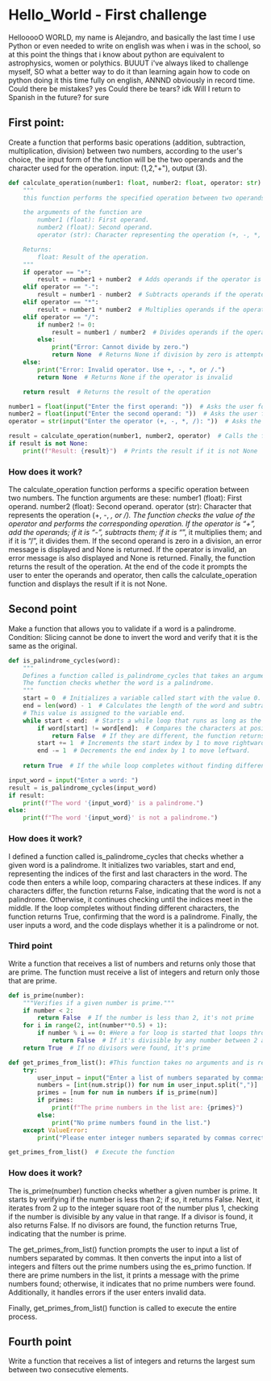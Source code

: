 # Hello_World - First challenge
HellooooO WORLD, my name is Alejandro, and basically the last time I use Python or even needed to write on english was when i was in the school, so at this point the things that i know about python are equivalent to astrophysics, women or polythics. BUUUT i've always liked to challenge myself, SO what a better way to do it than learning again how to code on python doing it this time fully on english, ANNND obviously in record time. 
Could there be mistakes? yes 
Could there be tears? idk
Will I return to Spanish in the future? for sure
## First point: 
Create a function that performs basic operations (addition, subtraction, multiplication, division) between two numbers, according to the user's choice, the input form of the function will be the two operands and the character used for the operation. input: (1,2,"+"), output (3).

```python
def calculate_operation(number1: float, number2: float, operator: str):
    """
    this function performs the specified operation between two operands.

    the arguments of the function are 
        number1 (float): First operand.
        number2 (float): Second operand.
        operator (str): Character representing the operation (+, -, *, or /).

    Returns:
        float: Result of the operation.
    """
    if operator == "+":
        result = number1 + number2  # Adds operands if the operator is "+"
    elif operator == "-":
        result = number1 - number2  # Subtracts operands if the operator is "-"
    elif operator == "*":
        result = number1 * number2  # Multiplies operands if the operator is "*"
    elif operator == "/":
        if number2 != 0:
            result = number1 / number2  # Divides operands if the operator is "/"
        else:
            print("Error: Cannot divide by zero.")
            return None  # Returns None if division by zero is attempted
    else:
        print("Error: Invalid operator. Use +, -, *, or /.")
        return None  # Returns None if the operator is invalid

    return result  # Returns the result of the operation

number1 = float(input("Enter the first operand: "))  # Asks the user for the first operand
number2 = float(input("Enter the second operand: "))  # Asks the user for the second operand
operator = str(input("Enter the operator (+, -, *, /): "))  # Asks the user for the operator

result = calculate_operation(number1, number2, operator)  # Calls the function
if result is not None:
    print(f"Result: {result}")  # Prints the result if it is not None
```
### How does it work?
The calculate_operation function performs a specific operation between two numbers. The function arguments are these:
number1 (float): First operand.
number2 (float): Second operand.
operator (str): Character that represents the operation (+, -, *, or /).
The function checks the value of the operator and performs the corresponding operation. If the operator is “+”, add the operands; if it is “-”, subtracts them; if it is “*”, it multiplies them; and if it is “/”, it divides them. If the second operand is zero in a division, an error message is displayed and None is returned. If the operator is invalid, an error message is also displayed and None is returned. Finally, the function returns the result of the operation. At the end of the code it prompts the user to enter the operands and operator, then calls the calculate_operation function and displays the result if it is not None.
## Second point 
Make a function that allows you to validate if a word is a palindrome. Condition: Slicing cannot be done to invert the word and verify that it is the same as the original.
```python
def is_palindrome_cycles(word):
    """
    Defines a function called is_palindrome_cycles that takes an argument called word.
    The function checks whether the word is a palindrome.
    """
    start = 0  # Initializes a variable called start with the value 0.
    end = len(word) - 1  # Calculates the length of the word and subtracts 1 to obtain the index of the last character.
    # This value is assigned to the variable end.
    while start < end:  # Starts a while loop that runs as long as the start index is less than the end index.
        if word[start] != word[end]:  # Compares the characters at positions start and end in the word.
            return False  # If they are different, the function returns False.
        start += 1  # Increments the start index by 1 to move rightward.
        end -= 1  # Decrements the end index by 1 to move leftward.
    
    return True  # If the while loop completes without finding different characters, the function returns True.

input_word = input("Enter a word: ")
result = is_palindrome_cycles(input_word)
if result:
    print(f"The word '{input_word}' is a palindrome.")
else:
    print(f"The word '{input_word}' is not a palindrome.")
```
### How does it work?
I defined a function called is_palindrome_cycles that checks whether a given word is a palindrome. It initializes two variables, start and end, representing the indices of the first and last characters in the word. The code then enters a while loop, comparing characters at these indices. If any characters differ, the function returns False, indicating that the word is not a palindrome. Otherwise, it continues checking until the indices meet in the middle. If the loop completes without finding different characters, the function returns True, confirming that the word is a palindrome. Finally, the user inputs a word, and the code displays whether it is a palindrome or not.
### Third point 
Write a function that receives a list of numbers and returns only those that are prime. The function must receive a list of integers and return only those that are prime.
```python
def is_prime(number):
    """Verifies if a given number is prime."""
    if number < 2:
        return False  # If the number is less than 2, it's not prime
    for i in range(2, int(number**0.5) + 1):
        if number % i == 0: #Here a for loop is started that loops through the numbers from 2 to the integer square root of the number plus 1.
            return False  # If it's divisible by any number between 2 and its square root, it's not prime
    return True  # If no divisors were found, it's prime

def get_primes_from_list(): #This function takes no arguments and is responsible for obtaining a list of numbers from the user.
    try:
        user_input = input("Enter a list of numbers separated by commas: ")
        numbers = [int(num.strip()) for num in user_input.split(",")]
        primes = [num for num in numbers if is_prime(num)]
        if primes:
            print(f"The prime numbers in the list are: {primes}")
        else:
            print("No prime numbers found in the list.")
    except ValueError:
        print("Please enter integer numbers separated by commas correctly.")

get_primes_from_list()  # Execute the function
```
### How does it work?
The is_prime(number) function checks whether a given number is prime. It starts by verifying if the number is less than 2; if so, it returns False. Next, it iterates from 2 up to the integer square root of the number plus 1, checking if the number is divisible by any value in that range. If a divisor is found, it also returns False. If no divisors are found, the function returns True, indicating that the number is prime.

The get_primes_from_list() function prompts the user to input a list of numbers separated by commas. It then converts the input into a list of integers and filters out the prime numbers using the es_primo function. If there are prime numbers in the list, it prints a message with the prime numbers found; otherwise, it indicates that no prime numbers were found. Additionally, it handles errors if the user enters invalid data.

Finally, get_primes_from_list() function is called to execute the entire process. 
## Fourth point 
Write a function that receives a list of integers and returns the largest sum between two consecutive elements.
